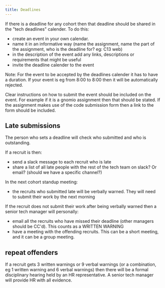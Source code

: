 ```yaml
---
title: Deadlines
---
```


If there is a deadline for any cohort then that deadline should be shared in the "tech deadlines" calender. To do this:

- create an event in your own calendar.
- name it in an informative way (name the assignment, name the part of the assignment, who is the deadline for? eg: C13 web)
- in the description of the event add any links, descriptions or requirements that might be useful
- invite the deadline calender to the event

Note: For the event to be accepted by the deadlines calender it has to have a duration. If your event is eg from 8:00 to 8:00 then it will be automatically rejected.

Clear instructions on how to submit the event should be included on the event. For example if it is a gnomio assignment then that should be stated. If the assignment makes use of the code submission form then a link to the form should be included.

## Late submissions

The person who sets a deadline will check who submitted and who is outstanding.

If a recruit is then:

- send a slack message to each recruit who is late
- share a list of all late people with the rest of the tech team on slack? Or email? (should we have a specific channel?)

In the next cohort standup meeting:

- the recruits who submitted late will be verbally warned. They will need to submit their work by the next morning

If the recruit does not submit their work after being verbally warned then a senior tech manager will personally:

- email all the recruits who have missed their deadline (other managers should be CC'd). This counts as a WRITTEN WARNING
- have a meeting with the offending recruits. This can be a short meeting, and it can be a group meeting.

## repeat offenders

If a recruit gets 3 written warnings or 9 verbal warnings (or a combination, eg 1 written warning and 6 verbal warnings) then there will be a formal disciplinary hearing held by an HR representative. A senior tech manager will provide HR with all evidence.
